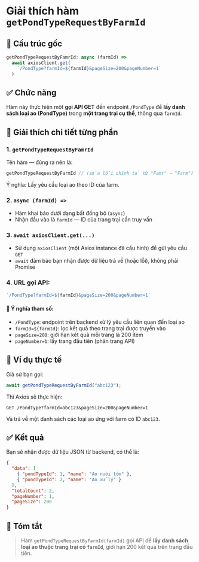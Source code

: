 # Giải thích hàm `getPondTypeRequestByFarmId`

## 📌 Cấu trúc gốc

```js
getPondTypeRequestByFamrId: async (farmId) =>
  await axiosClient.get(
    `/PondType?farmId=${farmId}&pageSize=200&pageNumber=1`
  )
```

## ✅ Chức năng

Hàm này thực hiện một **gọi API GET** đến endpoint `/PondType` để **lấy danh sách loại ao (PondType)** trong **một trang trại cụ thể**, thông qua `farmId`.

## 🧠 Giải thích chi tiết từng phần

### 1. `getPondTypeRequestByFamrId`

Tên hàm — đúng ra nên là:

```js
getPondTypeRequestByFarmId // (sửa lỗi chính tả từ "Famr" → "Farm")
```

Ý nghĩa: Lấy yêu cầu loại ao theo ID của farm.

### 2. `async (farmId) =>`

- Hàm khai báo dưới dạng bất đồng bộ (`async`)
- Nhận đầu vào là `farmId` — ID của trang trại cần truy vấn

### 3. `await axiosClient.get(...)`

- Sử dụng `axiosClient` (một Axios instance đã cấu hình) để gửi yêu cầu `GET`
- `await` đảm bảo bạn nhận được dữ liệu trả về (hoặc lỗi), không phải Promise

### 4. URL gọi API:

```js
`/PondType?farmId=${farmId}&pageSize=200&pageNumber=1`
```

#### 🔹 Ý nghĩa tham số:

- `/PondType`: endpoint trên backend xử lý yêu cầu liên quan đến loại ao
- `farmId=${farmId}`: lọc kết quả theo trang trại được truyền vào
- `pageSize=200`: giới hạn kết quả mỗi trang là 200 item
- `pageNumber=1`: lấy trang đầu tiên (phân trang API)

## 🧾 Ví dụ thực tế

Giả sử bạn gọi:

```js
await getPondTypeRequestByFarmId("abc123");
```

Thì Axios sẽ thực hiện:

```
GET /PondType?farmId=abc123&pageSize=200&pageNumber=1
```

Và trả về một danh sách các loại ao ứng với farm có ID `abc123`.

## ✅ Kết quả

Bạn sẽ nhận được dữ liệu JSON từ backend, có thể là:

```json
{
  "data": [
    { "pondTypeId": 1, "name": "Ao nuôi tôm" },
    { "pondTypeId": 2, "name": "Ao xử lý" }
  ],
  "totalCount": 2,
  "pageNumber": 1,
  "pageSize": 200
}
```

## 🧠 Tóm tắt

> Hàm `getPondTypeRequestByFarmId(farmId)` gọi API để **lấy danh sách loại ao thuộc trang trại có `farmId`**, giới hạn 200 kết quả trên trang đầu tiên.
